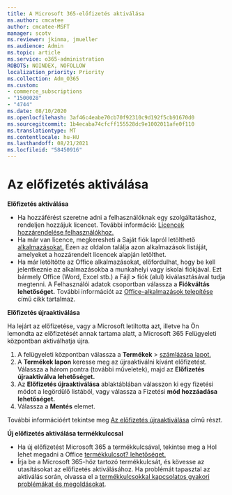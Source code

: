 ```yaml
---
title: A Microsoft 365-előfizetés aktiválása
ms.author: cmcatee
author: cmcatee-MSFT
manager: scotv
ms.reviewer: jkinma, jmueller
ms.audience: Admin
ms.topic: article
ms.service: o365-administration
ROBOTS: NOINDEX, NOFOLLOW
localization_priority: Priority
ms.collection: Adm_O365
ms.custom:
- commerce_subscriptions
- "1500028"
- "4744"
ms.date: 08/10/2020
ms.openlocfilehash: 3af46c4eabe70cb70f92310c9d192f5cb91670d0
ms.sourcegitcommit: 1b4ecaba74cfcff155528dc9e1002011afe0f110
ms.translationtype: MT
ms.contentlocale: hu-HU
ms.lasthandoff: 08/21/2021
ms.locfileid: "58450916"
---
```

# <a name="activate-your-subscription"></a>Az előfizetés aktiválása

**Előfizetés aktiválása**

- Ha hozzáférést szeretne adni a felhasználóknak egy szolgáltatáshoz, rendeljen hozzájuk licencet. További információ: [Licencek hozzárendelése felhasználókhoz.](https://docs.microsoft.com/microsoft-365/admin/manage/assign-licenses-to-users)
- Ha már van licence, megkeresheti a Saját fiók lapról letölthető [alkalmazásokat.](https://portal.office.com/account/#installs) Ezen az oldalon találja azon alkalmazások listáját, amelyeket a hozzárendelt licencek alapján letölthet.
- Ha már letöltötte az Office alkalmazásokat, előfordulhat, hogy be kell jelentkeznie az alkalmazásokba a munkahelyi vagy iskolai fiókjával. Ezt bármely Office (Word, Excel stb.) a Fájl **>** fiók (alul) kiválasztásával tudja megtenni. A Felhasználói adatok csoportban válassza a **Fiókváltás lehetőséget.** További információt az [Office-alkalmazások telepítése](https://docs.microsoft.com/microsoft-365/admin/setup/install-applications) című cikk tartalmaz.

**Előfizetés újraaktiválása**

Ha lejárt az előfizetése, vagy a Microsoft letiltotta azt, illetve ha Ön lemondta az előfizetését annak tartama alatt, a Microsoft 365 Felügyeleti központban aktiválhatja újra.

1. A felügyeleti központban válassza a **Termékek**  >  [számlázása lapot.](https://go.microsoft.com/fwlink/p/?linkid=842054)
2. A **Termékek lapon** keresse meg az újraaktiválni kívánt előfizetést. Válassza a három pontra (további műveletek), majd az **Előfizetés újraaktiválva lehetőséget.**
3. Az **Előfizetés újraaktiválása** ablaktáblában válasszon ki egy fizetési módot a legördülő listából, vagy válassza a Fizetési **mód hozzáadása lehetőséget.**
4. Válassza a **Mentés** elemet.

További információért tekintse meg [Az előfizetés újraaktiválása](https://docs.microsoft.com/microsoft-365/commerce/subscriptions/reactivate-your-subscription) című részt.

**Új előfizetés aktiválása termékkulccsal**

- Ha új előfizetést Microsoft 365 a termékkulcsával, tekintse meg a Hol lehet megadni a Office [termékkulcsot? lehetőséget.](https://support.office.com/article/where-to-enter-your-office-product-key-0a82e5ae-739e-4b92-a6f4-2ec780c185db)
- Írja be a Microsoft 365-höz tartozó termékkulcsát, és kövesse az utasításokat az előfizetés aktiválásához. Ha problémát tapasztal az aktiválás során, olvassa el a [termékkulcsokkal kapcsolatos gyakori problémákat és megoldásokat](https://docs.microsoft.com/microsoft-365/commerce/product-key-errors-and-solutions).